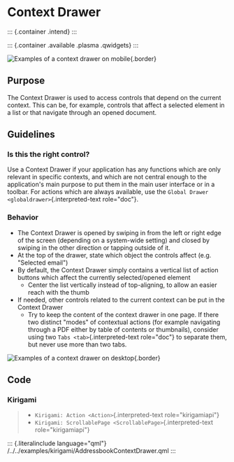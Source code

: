 Context Drawer
==============

::: {.container .intend}
:::

::: {.container .available .plasma .qwidgets}
:::

![Examples of a context drawer on
mobile](/img/Contextdrawer1.png){.border}

Purpose
-------

The Context Drawer is used to access controls that depend on the current
context. This can be, for example, controls that affect a selected
element in a list or that navigate through an opened document.

Guidelines
----------

### Is this the right control?

Use a Context Drawer if your application has any functions which are
only relevant in specific contexts, and which are not central enough to
the application\'s main purpose to put them in the main user interface
or in a toolbar. For actions which are always available, use the
`Global Drawer <globaldrawer>`{.interpreted-text role="doc"}.

### Behavior

-   The Context Drawer is opened by swiping in from the left or right
    edge of the screen (depending on a system-wide setting) and closed
    by swiping in the other direction or tapping outside of it.
-   At the top of the drawer, state which object the controls affect
    (e.g. \"Selected email\")
-   By default, the Context Drawer simply contains a vertical list of
    action buttons which affect the currently selected/opened element
    -   Center the list vertically instead of top-aligning, to allow an
        easier reach with the thumb
-   If needed, other controls related to the current context can be put
    in the Context Drawer
    -   Try to keep the content of the context drawer in one page. If
        there two distinct \"modes\" of contextual actions (for example
        navigating through a PDF either by table of contents or
        thumbnails), consider using two `Tabs <tab>`{.interpreted-text
        role="doc"} to separate them, but never use more than two tabs.

![Examples of a context drawer on
desktop](/img/Contextdrawer2.png){.border}

Code
----

### Kirigami

> -   `Kirigami: Action <Action>`{.interpreted-text role="kirigamiapi"}
> -   `Kirigami: ScrollablePage <ScrollablePage>`{.interpreted-text
>     role="kirigamiapi"}

::: {.literalinclude language="qml"}
/../../examples/kirigami/AddressbookContextDrawer.qml
:::
